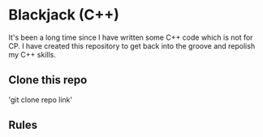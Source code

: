 # Blackjack (C++)
It's been a long time since I have written some C++ code which is not for CP. I have created this repository to get back into the groove and repolish my C++ skills. 

## Clone this repo
'git clone repo link'

## Rules
